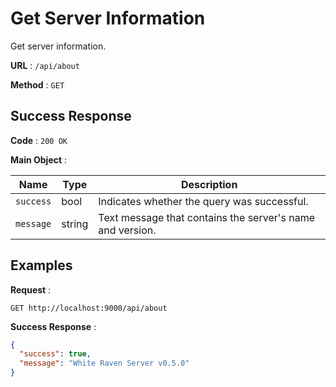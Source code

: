 # Get Server Information

Get server information.

**URL** : `/api/about`

**Method** : `GET`

## Success Response

**Code** : `200 OK`

**Main Object** :

| Name      | Type   | Description                                               |
| --------- | ------ | --------------------------------------------------------- |
| `success` | bool   | Indicates whether the query was successful.               |
| `message` | string | Text message that contains the server's name and version. |

## Examples

**Request** :

`GET http://localhost:9000/api/about`

**Success Response** :

```json
{
  "success": true,
  "message": "White Raven Server v0.5.0"
}
```
